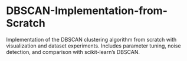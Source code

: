 # DBSCAN-Implementation-from-Scratch
Implementation of the DBSCAN clustering algorithm from scratch with visualization and dataset experiments. Includes parameter tuning, noise detection, and comparison with scikit-learn’s DBSCAN.

